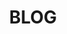 ---
type: page
layout: blog-pages/blog-page-2
title: 'BLOG'
url: /blog/page/2
params:
page-status: 'blog-master'
pageImage: 'https://res.cloudinary.com/animated-eagle/image/upload/v1552617704/OnPoint%20Custom%20Homes/OnPoint-Custom-Homes-00074.jpg'
pageTitle: 'BLOG'
---